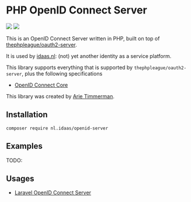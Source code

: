 # PHP OpenID Connect Server

![](https://github.com/arietimmerman/openid-server/workflows/CI/badge.svg)
![](https://img.shields.io/badge/license-AGPL--3.0-green)

This is an OpenID Connect Server written in PHP, built on top of [thephpleague/oauth2-server](https://github.com/thephpleague/oauth2-server).

It is used by [idaas.nl](https://www.idaas.nl/): (not) yet another identity as a service platform.

This library supports everything that is supported by `thephpleague/oauth2-server`, plus the following specifications

* [OpenID Connect Core](https://openid.net/specs/openid-connect-core-1_0.html)

This library was created by [Arie Timmerman](https://github.com/arietimmerman).

## Installation

~~~
composer require nl.idaas/openid-server
~~~

## Examples

TODO:

## Usages

* [Laravel OpenID Connect Server](https://github.com/arietimmerman/laravel-openid-connect-server)
